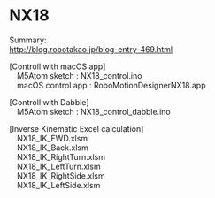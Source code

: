 # NX18
Summary:  
http://blog.robotakao.jp/blog-entry-469.html
  
  
[Controll with macOS app]  
&emsp;M5Atom sketch : NX18_control.ino  
&emsp;macOS control app : RoboMotionDesignerNX18.app  

[Controll with Dabble]  
&emsp;M5Atom sketch : NX18_control_dabble.ino  

[Inverse Kinematic Excel calculation]   
&emsp;NX18_IK_FWD.xlsm  
&emsp;NX18_IK_Back.xlsm  
&emsp;NX18_IK_RightTurn.xlsm  
&emsp;NX18_IK_LeftTurn.xlsm  
&emsp;NX18_IK_RightSide.xlsm  
&emsp;NX18_IK_LeftSide.xlsm  
